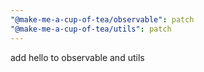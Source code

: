```yaml
---
"@make-me-a-cup-of-tea/observable": patch
"@make-me-a-cup-of-tea/utils": patch
---
```


add hello to observable and utils
